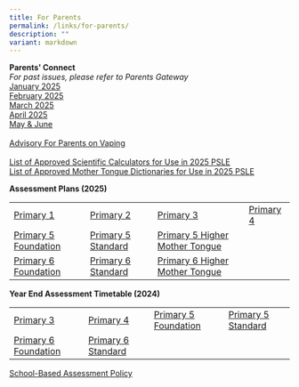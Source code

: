 ```yaml
---
title: For Parents
permalink: /links/for-parents/
description: ""
variant: markdown
---
```

**Parents' Connect** <br>
*For past issues, please refer to Parents Gateway*
<br>
[January 2025](https://drive.google.com/file/d/1bkji4RSPDXN7JvwfyxXy84-q8Sa6051p/view?usp=sharing) 
<br>
[February 2025](https://drive.google.com/file/d/1NUYDaGgIh3lb8zeRsn3pSHHwOtbngPdD/view?usp=sharing)
<br>
[March 2025](https://drive.google.com/file/d/1ZvP2xPYepJQVj79hgwzPl2C5dsDkvWS-/view?usp=sharing)
<br>
[April 2025](https://drive.google.com/file/d/1JlovFtAVgttWPihDqir6uLr98XO-rcqx/view?usp=drive_link)
<br>
[May &amp; June](https://drive.google.com/file/d/15rtXYwPIPAVcD5RxBtjbF-dJNmW5wThj/view?usp=sharing)
<br>
<br>
[Advisory For Parents on Vaping](https://drive.google.com/file/d/1yQOVWzTTfDj_FluzAJ968Bj80kwvIsdY/view?usp=sharing)
<br>
<br>
[List of Approved Scientific Calculators for Use in 2025 PSLE](https://drive.google.com/file/d/1tvglVzfv-PEFTG93m6iaSGgn8rcEqQIM/view?usp=sharing)
<br>
[List of Approved Mother Tongue Dictionaries for Use in 2025 PSLE](https://drive.google.com/file/d/1RLHFnuy7_7AKh_qA_Q9X8_KxVB2ffCZL/view?usp=sharing)

**Assessment Plans (2025)**  

|  |  |  |  |
| -------- | -------- | -------- | -------- |
| [Primary 1](https://drive.google.com/file/d/1Lb0UHztHYW5oHSBBPkUNvVMkIs7qjEn7/view?usp=drive_link) | [Primary 2](https://drive.google.com/file/d/1w2DqZ8i2NnaGRpyVXUqBViThv052Ie55/view?usp=drive_link) | [Primary 3](https://drive.google.com/file/d/1k1Bl5PWv1ncXcOvRk1yEXVVVhecGIOPg/view?usp=sharing) | [Primary 4](https://drive.google.com/file/d/1rHoxRtawLnmlCrRzuvVRn7c5t6QudZ6X/view?usp=drive_link) |
| [Primary 5 Foundation](https://drive.google.com/file/d/1VRjVNy0TapdRNyzL3r5YxZhKhs7CQdjL/view?usp=sharing) | [Primary 5 Standard](https://drive.google.com/file/d/1VNYWZ7u6A1v69uzkAQMRt4VQaqgCoXTn/view?usp=sharing) | [Primary 5 Higher Mother Tongue](https://drive.google.com/file/d/1JEztAbVCRVLEHfslT6w9M9pjmEmUFB8n/view?usp=sharing) |  
[Primary 6 Foundation](https://drive.google.com/file/d/1nvkf4NbD0PnmiOEzTSdqvE5SpduednuZ/view?usp=drive_link) | [Primary 6 Standard](https://drive.google.com/file/d/1hLlPchQbtV8OnrMx83xmHksxbDiBcMCP/view?usp=sharing) | [Primary 6 Higher Mother Tongue](https://drive.google.com/file/d/1RTsh8-04wZuVniWUAmg4iGQ3YHVhFCcZ/view?usp=sharing) | 


**Year End Assessment Timetable (2024)**  

|  |  |  |  |
| -------- | -------- | -------- | -------- |
| [Primary 3](https://drive.google.com/file/d/1hKBmLiKRcBAp2A5u4uvXuagulqoT1OJh/view?usp=sharing) | [Primary 4](https://drive.google.com/file/d/14lwEtxy-8NJyJE7XG3IVnj9Ta8ITw5S8/view?usp=sharing) | [Primary 5 Foundation](https://drive.google.com/file/d/1BgqBnikOcMZwf-wp29dAmEBqqDbWTFxT/view?usp=sharing) | [Primary 5 Standard](https://drive.google.com/file/d/1rb6AffLN4aKl6B_vDS1vttd6UiJLuumt/view?usp=sharing) |
| [Primary 6 Foundation](https://drive.google.com/file/d/1q9zYv33D9fLDXHaWjI6bHDNIr7R-PnnX/view?usp=drive_link) | [Primary 6 Standard](https://drive.google.com/file/d/14KlRh6IfiwJ_LDs37tlqrff71etXG3UG/view?usp=drive_link) |


[School-Based Assessment Policy](https://drive.google.com/file/d/1fCvz3jOLVLG62hxcFqnCkXCAGTzworS7/view?usp=sharing)